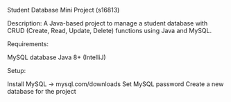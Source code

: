 Student Database Mini Project (s16813)

Description:
A Java-based project to manage a student database with CRUD (Create, Read, Update, Delete) functions using Java and MySQL.

Requirements:

MySQL database
Java 8+ (IntelliJ)


Setup:

Install MySQL → mysql.com/downloads
Set MySQL password
Create a new database for the project
